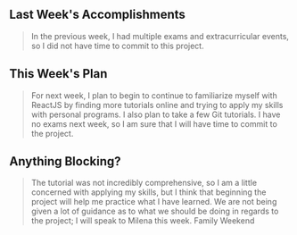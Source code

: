 ## Last Week's Accomplishments

> In the previous week, I had multiple exams and extracurricular events, so I did not have time to commit to this project.



## This Week's Plan

> For next week, I plan to begin to continue to familiarize myself with ReactJS by finding more tutorials online and trying to apply my skills with personal programs.
> I also plan to take a few Git tutorials. 
> I have no exams next week, so I am sure that I will have time to commit to the project. 


## Anything Blocking?

> The tutorial was not incredibly comprehensive, so I am a little concerned with applying my skills, but I think that beginning the project will help me practice what I have learned.
> We are not being given a lot of guidance as to what we should be doing in regards to the project; I will speak to Milena this week.
> Family Weekend

